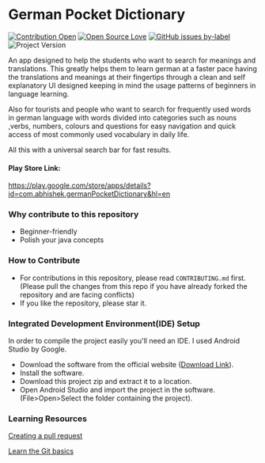 # German Pocket Dictionary
[![Contribution Open](https://img.shields.io/badge/contributions-welcome-brightgreen.svg?style=flat)](https://github.com/5AbhishekSaxena/LibraryModule/blob/master/CONTRIBUTING.md)
[![Open Source Love](https://badges.frapsoft.com/os/v1/open-source.svg?v=103)](https://github.com/5AbhishekSaxena/LibraryModule/issues)
[![GitHub issues by-label](https://img.shields.io/github/license/mashape/apistatus.svg)](https://github.com/5AbhishekSaxena/LibraryModule/blob/master/LICENSE)
![Project Version](https://img.shields.io/badge/Build%20Version-1.1.3-%23ff69b4)

An app designed to help the students who want to search for meanings and translations. This greatly helps them to learn german at a faster pace having the translations and meanings at their fingertips through a clean and self explanatory UI designed keeping in mind the usage patterns of beginners in language learning.

Also for tourists and people who want to search for frequently used words in german language with words divided into categories such as nouns ,verbs, numbers, colours and questions for easy navigation and quick access of most commonly used vocabulary in daily life.

All this with a universal search bar for fast results.

#### Play Store Link: 
https://play.google.com/store/apps/details?id=com.abhishek.germanPocketDictionary&hl=en

### Why contribute to this repository
- Beginner-friendly
- Polish your java concepts

### How to Contribute
- For contributions in this repository, please read `CONTRIBUTING.md` first. (Please pull the changes from this repo if you have already forked the repository and are facing conflicts)
- If you like the repository, please star it.

### Integrated Development Environment(IDE) Setup
In order to compile the project easily you'll need an IDE. I used Android Studio by Google.
- Download the software from the official website ([Download Link](https://developer.android.com/studio)).
- Install the software.
- Download this project zip and extract it to a location.
- Open Android Studio and import the project in the software.(File>Open>Select the folder containing the project). 

### Learning Resources

[Creating a pull request](https://services.github.com/on-demand/intro-to-github/create-pull-request)

[Learn the Git basics](https://try.github.io)
